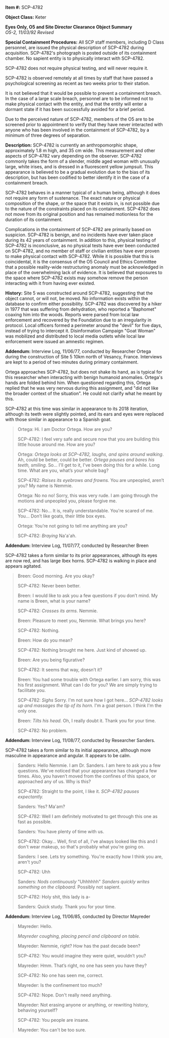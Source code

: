 **Item #:** SCP-4782

**Object Class:** Keter

**Eyes Only, O5 and Site Director Clearance Object Summary**  
_O5-2, 11/03/92 Revised_

**Special Containment Procedures:** All SCP staff members, including D Class personnel, are issued the physical description of SCP-4782 during acquisition. SCP-4782's photograph is posted outside of its containment chamber. No sapient entity is to physically interact with SCP-4782.

SCP-4782 does not require physical testing, and will never require it.

SCP-4782 is observed remotely at all times by staff that have passed a psychological screening as recent as two weeks prior to their station.

It is not believed that it would be possible to prevent a containment breach. In the case of a large scale breach, personnel are to be informed not to make physical contact with the entity, and that the entity will enter a dormant state if it has been successfully avoided for a brief period.

Due to the perceived nature of SCP-4782, members of the O5 are to be screened prior to appointment to verify that they have never interacted with anyone who has been involved in the containment of SCP-4782, by a minimum of three degrees of separation.

**Description:** SCP-4782 is currently an anthropomorphic shape, approximately 1.8 m high, and 35 cm wide. This measurement and other aspects of SCP-4782 vary depending on the observer. SCP-4782 commonly takes the form of a slender, middle aged woman with unusually large, white irises, and is dressed in a fluorescent yellow jumpsuit. This appearance is believed to be a gradual evolution due to the bias of its description, but has been codified to better identify it in the case of a containment breach.

SCP-4782 behaves in a manner typical of a human being, although it does not require any form of sustenance. The exact nature or physical composition of the shape, or the space that it exists in, is not possible due to the nature of the constraints placed on its containment. SCP-4782 does not move from its original position and has remained motionless for the duration of its containment.

Complications in the containment of SCP-4782 are primarily based on suspicion. SCP-4782 is benign, and no incidents have ever taken place during its 42 years of containment. In addition to this, physical testing of SCP-4782 is inconclusive, as no physical tests have ever been conducted on SCP-4782, and no member of staff or civilian entities have ever proven to make physical contact with SCP-4782. While it is possible that this is coincidental, it is the consensus of the O5 Council and Ethics Committee that a possible reality-wide restructuring anomaly must be acknowledged in place of the overwhelming lack of evidence. It is believed that exposures to the space where SCP-4782 exists may somehow remove the person interacting with it from having ever existed.

**History:** Site 5 was constructed around SCP-4782, suggesting that the object cannot, or will not, be moved. No information exists within the database to confirm either possibility. SCP-4782 was discovered by a hiker in 1977 that was suffering from dehydration, who reported a "Baphomet" coaxing him into the woods. Reports were parsed from local law enforcement and recovered by the Foundation due to an irregularity in protocol. Local officers formed a perimeter around the "devil" for five days, instead of trying to intercept it. Disinformation Campaign "Goat Woman" was mobilized and distributed to local media outlets while local law enforcement were issued an amnestic regimen.

**Addendum:** Interview Log, 11/06/77, conducted by Researcher Ortega during the construction of Site 5 10km north of Vesancy, France. Interviews are kept to a period of two minutes during primary containment.

Ortega approaches SCP-4782, but does not shake its hand, as is typical for this researcher when interacting with benign humanoid anomalies. Ortega's hands are folded behind him. When questioned regarding this, Ortega replied that he was very nervous during this assignment, and "did not like the broader context of the situation". He could not clarify what he meant by this.

SCP-4782 at this time was similar in appearance to its 2018 iteration, although its teeth were slightly pointed, and its ears and eyes were replaced with those similar in appearance to a Spanish goat.

> Ortega: Hi. I am Doctor Ortega. How are you?
> 
> SCP-4782: I feel very safe and secure now that you are building this little house around me. How are you?
> 
> Ortega: _Ortega looks at SCP-4782, laughs, and spins around walking_. Ah, could be better, could be better. _Ortega pauses and bares his teeth, smiling._ So… I'll get to it, I've been doing this for a while. Long time. What are you, what’s your whole bag?
> 
> SCP-4782: _Raises its eyebrows and frowns._ You are unpeopled, aren’t you? My name is Nemmie.
> 
> Ortega: No no no! Sorry, this was very rude. I am going through the motions and unpeopled you, please forgive me.
> 
> SCP-4782: No… It is, really understandable. You're scared of me. You… Don’t like goats, their little box eyes.
> 
> Ortega: You’re not going to tell me anything are you?
> 
> SCP-4782: _Braying_ Na'a'ah.

**Addendum:** Interview Log, 11/07/77, conducted by Researcher Breen

SCP-4782 takes a form similar to its prior appearances, although its eyes are now red, and has large Ibex horns. SCP-4782 is walking in place and appears agitated.

> Breen: Good morning. Are you okay?
> 
> SCP-4782: Never been better.
> 
> Breen: I would like to ask you a few questions if you don’t mind. My name is Breen, what is your name?
> 
> SCP-4782: _Crosses its arms._ Nemmie.
> 
> Breen: Pleasure to meet you, Nemmie. What brings you here?
> 
> SCP-4782: Nothing.
> 
> Breen: How do you mean?
> 
> SCP-4782: Nothing brought me here. Just kind of showed up.
> 
> Breen: Are you being figurative?
> 
> SCP-4782: It seems that way, doesn’t it?
> 
> Breen: You had some trouble with Ortega earlier. I am sorry, this was his first assignment. What can I do for you? We are simply trying to facilitate you.
> 
> SCP-4782: _Sighs_ Sorry. I'm not sure how I got here… _SCP-4782 looks up and massages the tip of its horn._ I'm a goat person. I think I'm the only one.
> 
> Breen: _Tilts his head._ Oh, I really doubt it. Thank you for your time.
> 
> SCP-4782: No problem.

**Addendum:** Interview Log, 11/08/77, conducted by Researcher Sanders.

SCP-4782 takes a form similar to its initial appearance, although more masculine in appearance and angular. It appears to be calm.

> Sanders: Hello Nemmie. I am Dr. Sanders. I am here to ask you a few questions. We've noticed that your appearance has changed a few times. Also, you haven’t moved from the confines of this space, or approached any of us. Why is this?
> 
> SCP-4782: Straight to the point, I like it. _SCP-4782 pauses expectantly._
> 
> Sanders: Yes? Ma'am?
> 
> SCP-4782: Well I am definitely motivated to get through this one as fast as possible.
> 
> Sanders: You have plenty of time with us.
> 
> SCP-4782: Okay… Well, first of all, I've always looked like this and I don't wear makeup, so that's probably what you're going on.
> 
> Sanders: I see. Lets try something. You're exactly how I think you are, aren't you?
> 
> SCP-4782: Uhh
> 
> Sanders: _Nods continuously_ "Uhhhhhh" _Sanders quickly writes something on the clipboard._ Possibly not sapient.
> 
> SCP-4782: Holy shit, this lady is a-
> 
> Sanders: Quick study. Thank you for your time.

**Addendum:** Interview Log, 11/06/85, conducted by Director Mayreder

> Mayreder: Hello.
> 
> _Mayreder coughing, placing pencil and clipboard on table._
> 
> Mayreder: Nemmie, right? How has the past decade been?
> 
> SCP-4782: You would imagine they were quiet, wouldn’t you?
> 
> Mayreder: Hmm. That’s right, no one has seen you have they?
> 
> SCP-4782: No one has seen me, correct.
> 
> Mayreder: Is the confinement too much?
> 
> SCP-4782: Nope. Don't really need anything.
> 
> Mayreder: Not erasing anyone or anything, or rewriting history, behaving yourself?
> 
> SCP-4782: You people are insane.
> 
> Mayreder: You can't be too sure.